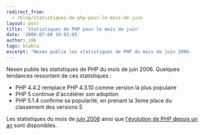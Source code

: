 ```yaml
---
redirect_from:
  - /blog/statistiques-de-php-pour-le-mois-de-juin
layout: post
title: 'Statistiques de PHP pour le mois de juin'
date: '2006-07-04 10:03:05'
author: j0k
tags: blabla
excerpt: "Nexen publie les statistiques de PHP du mois de juin 2006.     \nQuelques tendances ressortent de ces statistiques :   * PHP 4.4.2 remplace PHP 4.3.10 comme version la plus populaire   * PHP 5 continue d'accélérer son adoption   * PHP 5.1.4 confirme sa popularité, en prenant la 3eme place du classement des versions 5  \n  \nLes      …"
---
```


Nexen publie les statistiques de PHP du mois de juin 2006.
Quelques tendances ressortent de ces statistiques :
* PHP 4.4.2 remplace PHP 4.3.10 comme version la plus populaire
* PHP 5 continue d'accélérer son adoption
* PHP 5.1.4 confirme sa popularité, en prenant la 3eme place du classement des versions 5

Les statistiques du mois de [juin 2006](http://www.nexen.net/chiffres_cles/phpversion/statistiques_de_deploiement_de_php_en_juin_2006.php) ainsi que [l'évolution de PHP depuis un an](http://www.nexen.net/chiffres_cles/phpversion/evolution_de_php_sur_internet_juin_2006.php) sont disponibles.
